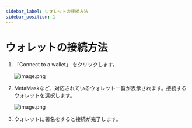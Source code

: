 ```yaml
---
sidebar_label: ウォレットの接続方法
sidebar_position: 1
---
```


# ウォレットの接続方法

1. 「Connect to a wallet」 をクリックします。
    
    ![image.png](/img/docs/swap_1.png)
    
2. MetaMaskなど、対応されているウォレット一覧が表示されます。接続するウォレットを選択します。
    
    ![image.png](/img/docs/swap_2.png)
    
3. ウォレットに署名をすると接続が完了します。